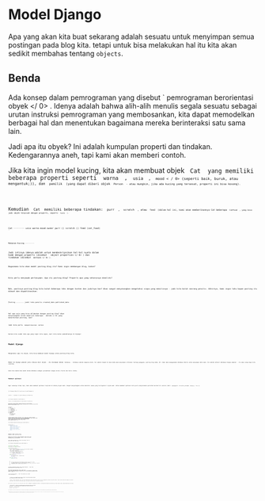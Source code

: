 # Model Django

Apa yang akan kita buat sekarang adalah sesuatu untuk menyimpan semua postingan pada blog kita. tetapi untuk bisa melakukan hal itu kita akan sedikit membahas tentang `objects`.

## Benda

Ada konsep dalam pemrograman yang disebut ` pemrograman berorientasi obyek </ 0> . Idenya adalah bahwa alih-alih menulis segala sesuatu sebagai urutan instruksi pemrograman yang membosankan, kita dapat memodelkan berbagai hal dan menentukan bagaimana mereka berinteraksi satu sama lain.</p>

<p>Jadi apa itu obyek? Ini adalah kumpulan properti dan tindakan. Kedengarannya aneh, tapi kami akan memberi contoh.</p>

<p>Jika kita ingin model kucing, kita akan membuat objek <code> Cat </ 0> yang memiliki beberapa properti seperti <code> warna </ 0> , <code> usia </ 0> , <code> mood < / 0> (seperti baik, buruk, atau mengantuk;)), dan <code> pemilik </ 0> (yang dapat diberi objek <code> Person </ 0> - atau mungkin, jika ada kucing yang tersesat, properti ini bisa kosong).</p>

<p>Kemudian <code> Cat </ 0> memiliki beberapa tindakan: <code> purr </ 0> , <code> scratch </ 0> , atau <code> feed </ 0> (dalam hal ini, kami akan memberikannya Cat beberapa <code> CatFood </ 0> , yang bisa jadi objek terpisah dengan properti, seperti <code> taste </ 0> ).</p>

<pre><code>Cat -------- usia warna mood owner purr () scratch () feed (cat_food)
`</pre> 

    Makanan Kucing --------
    

Jadi intinya idenya adalah untuk mendeskripsikan hal-hal nyata dalam kode dengan properti (disebut ` object properties </ 0> ) dan tindakan (disebut <code> methods </ 0> ).</p>

<p>Bagaimana kita akan model posting blog itu? Kami ingin membangun blog, bukan?</p>

<p>Kita perlu menjawab pertanyaan: Apa itu posting blog? Properti apa yang seharusnya dimiliki?</p>

<p>Nah, pastinya posting blog kita butuh beberapa teks dengan konten dan judulnya kan? Akan sangat menyenangkan mengetahui siapa yang menulisnya - jadi kita butuh seorang penulis. Akhirnya, kami ingin tahu kapan posting itu dibuat dan dipublikasikan.</p>

<pre><code>Posting -------- judul teks penulis created_date published_date
`</pre> 

Hal apa saja yang bisa dilakukan dengan posting blog? Akan menyenangkan untuk memiliki beberapa ` metode </ 0> yang menerbitkan posting, kan?</p>

<p>Jadi kita perlu <code> mempublikasikan </ 0> method.</p>

<p>Karena kita sudah tahu apa yang ingin kita capai, mari kita mulai pemodelannya di Django!</p>

<h2>Model Django</h2>

<p>Mengetahui apa itu objek, kita bisa membuat model Django untuk posting blog kita.</p>

<p>Model di Django adalah jenis khusus dari objek - itu disimpan dalam <code> Database </ 0> . Database adalah kumpulan data. Ini adalah tempat di mana Anda akan menyimpan informasi tentang pengguna, posting blog Anda, dll. Kami akan menggunakan database SQLite untuk menyimpan data kami. Ini adalah default database Django adaptor - itu akan cukup bagi kita sekarang.</p>

<p>Anda bisa memikirkan model dalam database sebagai spreadsheet dengan kolom (field) dan baris (data).</p>

<h3>Membuat aplikasi</h3>

<p>Agar semuanya tetap rapi, kami akan membuat aplikasi terpisah di dalam proyek kami. Sangat menyenangkan untuk memiliki semua yang terorganisir sejak awal. Untuk membuat aplikasi kita perlu menjalankan perintah berikut di console (dari <code> djangogirls </ 0> directory dimana <code> manage.py </ 0> file is):</p>

<p>{% filename %}Mac OS X and Linux:{% endfilename %}</p>

<pre><code>(myvenv) ~ / djangogirls $ python manage.py startapp blog
`</pre> 

{% filename %}Windows:{% endfilename %}

    (myvenv) C:\Users\Name\djangogirls> python manage.py startapp blog
    

Anda akan melihat bahwa sebuah petunjuk `blog` baru dibuat dan berisi sejumlah file sekarang. Petunjuk dan file dalam proyek kami akan terlihat seperti ini:

    djangogirls
    ├── blog
    │   ├── __init__.py
    │   ├── admin.py
    │   ├── apps.py
    │   ├── migrations
    │   │   └── __init__.py
    │   ├── models.py
    │   ├── tests.py
    │   └── views.py
    ├── db.sqlite3
    ├── manage.py
    └── mysite
        ├── __init__.py
        ├── settings.py
        ├── urls.py
        └── wsgi.py
    

Setelah membuat sebuah aplikasi, kita juga perlu memberitahukan Django bahwa aplikasi tersebut harus menggunakannya. Kami mengerjakan itu di file `Mysite/settings.py`. Kita harus menemukan `INSTALLED_APPS` dan menambahkan baris yang berisikan `'blog',` tepat di atas `]`. Jadi produk akhir akan tampak seperti ini:

{% filename %}mysite/settings.py{% endfilename %}

```python
INSTALLED_APPS = [
    'django.contrib.admin',
    'django.contrib.auth',
    'django.contrib.contenttypes',
    'django.contrib.sessions',
    'django.contrib.messages',
    'django.contrib.staticfiles',
    'blog',
]
```

### Membuat model posting blog

Pada file `blog/models.py` kami menemukan semua objek yang disebut `Model` - ini merupakan tempat di mana kita akan menemukan posting blog kita.

Let's open `blog/models.py`, remove everything from it, and write code like this:

{% filename %}blog/models.py{% endfilename %}

```python
from django.db import models
from django.utils import timezone


class Post(models.Model):
    author = models.ForeignKey('auth.User',on_delete=models.CASCADE)
    title = models.CharField(max_length=200)
    text = models.TextField()
    created_date = models.DateTimeField(
            default=timezone.now)
    published_date = models.DateTimeField(
            blank=True, null=True)

    def publish(self):
        self.published_date = timezone.now()
        self.save()

    def __str__(self):
        return self.title
```

> Periksa bahwa Anda menggunakan karakter dua garis bawah (`_`) pada setiap sisi `str`. Konvensi ini sering digunakan dengan Python dan terkadang kita juga menyebutnya "dunder" (singkatan dari "double-underscore").

Terlihat menakutkan bukan? Tapi jangan khawatir - kami akan menjelaskan arti garis-garis ini!

All lines starting with `from` or `import` are lines that add some bits from other files. So instead of copying and pasting the same things in every file, we can include some parts with `from ... import ...`.

`class Post(models.Model):` – this line defines our model (it is an `object`).

- ` class </ 0> adalah kata kunci khusus yang menunjukkan bahwa kita mendefinisikan suatu objek.</li>
<li><code> Posting </ 0> adalah nama model kami. Kita bisa memberikannya nama yang berbeda (tapi kita harus menghindari karakter dan spasi khusus). Selalu mulai nama kelas dengan huruf besar.</li>
<li><code> models.Model </ 0> berarti bahwa Post adalah Model Django, jadi Django tahu bahwa itu harus disimpan dalam database.</li>
</ul>

<p>Now we define the properties we were talking about: <code>title`, `text`, `created_date`, `published_date` and `author`. To do that we need to define the type of each field (Is it text? A number? A date? A relation to another object, like a User?)</p> 
    - ` models.CharField </ 0> - begitulah cara Anda mendefinisikan teks dengan jumlah karakter yang terbatas.</li>
<li><code> models.TextField </ 0> - ini untuk teks panjang tanpa batas. Kedengarannya ideal untuk konten posting blog kan?</li>
<li><code> models.DateTimeField </ 0> - ini adalah tanggal dan waktu.</li>
<li><code> models.ForeignKey </ 0> - ini adalah link ke model lain.</li>
</ul>

<p>We will not explain every bit of code here since it would take too much time. You should take a look at Django's documentation if you want to know more about Model fields and how to define things other than those described above (https://docs.djangoproject.com/en/1.11/ref/models/fields/#field-types).</p>

<p>What about <code>def publish(self):`? This is exactly the `publish` method we were talking about before. `def` means that this is a function/method and `publish` is the name of the method. You can change the name of the method if you want. The naming rule is that we use lowercase and underscores instead of spaces. For example, a method that calculates average price could be called `calculate_average_price`.</p> 
        Methods often `return` something. There is an example of that in the `__str__` method. In this scenario, when we call `__str__()` we will get a text (**string**) with a Post title.
        
        Also notice that both `def publish(self):` and `def __str__(self):` are indented inside our class. Because Python is sensitive to whitespace, we need to indent our methods inside the class. Otherwise, the methods won't belong to the class, and you can get some unexpected behavior.
        
        If something is still not clear about models, feel free to ask your coach! We know it is complicated, especially when you learn what objects and functions are at the same time. But hopefully it looks slightly less magic for you now!
        
        ### Buat tabel untuk model di database Anda
        
        The last step here is to add our new model to our database. First we have to make Django know that we have some changes in our model. (We have just created it!) Go to your console window and type `python manage.py makemigrations blog`. It will look like this:
        
        {% filename %}command-line{% endfilename %}
        
            (myvenv) ~/djangogirls$ python manage.py makemigrations blog
            Migrations for 'blog':
              blog/migrations/0001_initial.py:
            
              - Create model Post
            
        
        **Note:** Remember to save the files you edit. Otherwise, your computer will execute the previous version which might give you unexpected error messages.
        
        Django prepared a migration file for us that we now have to apply to our database. Type `python manage.py migrate blog` and the output should be as follows:
        
        {% filename %}command-line{% endfilename %}
        
            (myvenv) ~/djangogirls$ python manage.py migrate blog
            Operations to perform:
              Apply all migrations: blog
            Running migrations:
              Rendering model states... DONE
              Applying blog.0001_initial... OK
            
        
        Hurray! Our Post model is now in our database! It would be nice to see it, right? Jump to the next chapter to see what your Post looks like!